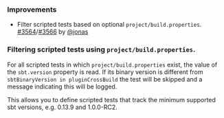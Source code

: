 [@jonas]: https://github.com/jonas

[#3564]: https://github.com/sbt/sbt/issues/3564
[#3566]: https://github.com/sbt/sbt/pull/3566

### Improvements

- Filter scripted tests based on optional `project/build.properties`. [#3564]/[#3566] by [@jonas]

### Filtering scripted tests using `project/build.properties`.

For all scripted tests in which `project/build.properties` exist, the value of the `sbt.version` property is read. If its binary version is different from `sbtBinaryVersion in pluginCrossBuild` the test will be skipped and a message indicating this will be logged.

This allows you to define scripted tests that track the minimum supported sbt versions, e.g. 0.13.9 and 1.0.0-RC2.
